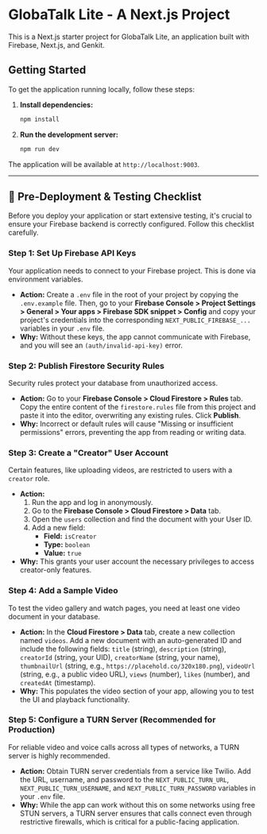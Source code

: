 # GlobaTalk Lite - A Next.js Project

This is a Next.js starter project for GlobaTalk Lite, an application built with Firebase, Next.js, and Genkit.

## Getting Started

To get the application running locally, follow these steps:

1.  **Install dependencies:**
    ```bash
    npm install
    ```

2.  **Run the development server:**
    ```bash
    npm run dev
    ```

The application will be available at `http://localhost:9003`.

---

## 🚀 Pre-Deployment & Testing Checklist

Before you deploy your application or start extensive testing, it's crucial to ensure your Firebase backend is correctly configured. Follow this checklist carefully.

### Step 1: Set Up Firebase API Keys

Your application needs to connect to your Firebase project. This is done via environment variables.

-   **Action:** Create a `.env` file in the root of your project by copying the `.env.example` file. Then, go to your **Firebase Console > Project Settings > General > Your apps > Firebase SDK snippet > Config** and copy your project's credentials into the corresponding `NEXT_PUBLIC_FIREBASE_...` variables in your `.env` file.
-   **Why:** Without these keys, the app cannot communicate with Firebase, and you will see an `(auth/invalid-api-key)` error.

### Step 2: Publish Firestore Security Rules

Security rules protect your database from unauthorized access.

-   **Action:** Go to your **Firebase Console > Cloud Firestore > Rules** tab. Copy the entire content of the `firestore.rules` file from this project and paste it into the editor, overwriting any existing rules. Click **Publish**.
-   **Why:** Incorrect or default rules will cause "Missing or insufficient permissions" errors, preventing the app from reading or writing data.

### Step 3: Create a "Creator" User Account

Certain features, like uploading videos, are restricted to users with a `creator` role.

-   **Action:**
    1.  Run the app and log in anonymously.
    2.  Go to the **Firebase Console > Cloud Firestore > Data** tab.
    3.  Open the `users` collection and find the document with your User ID.
    4.  Add a new field:
        -   **Field:** `isCreator`
        -   **Type:** `boolean`
        -   **Value:** `true`
-   **Why:** This grants your user account the necessary privileges to access creator-only features.

### Step 4: Add a Sample Video

To test the video gallery and watch pages, you need at least one video document in your database.

-   **Action:** In the **Cloud Firestore > Data** tab, create a new collection named `videos`. Add a new document with an auto-generated ID and include the following fields: `title` (string), `description` (string), `creatorId` (string, your UID), `creatorName` (string, your name), `thumbnailUrl` (string, e.g., `https://placehold.co/320x180.png`), `videoUrl` (string, e.g., a public video URL), `views` (number), `likes` (number), and `createdAt` (timestamp).
-   **Why:** This populates the video section of your app, allowing you to test the UI and playback functionality.

### Step 5: Configure a TURN Server (Recommended for Production)

For reliable video and voice calls across all types of networks, a TURN server is highly recommended.

-   **Action:** Obtain TURN server credentials from a service like Twilio. Add the URL, username, and password to the `NEXT_PUBLIC_TURN_URL`, `NEXT_PUBLIC_TURN_USERNAME`, and `NEXT_PUBLIC_TURN_PASSWORD` variables in your `.env` file.
-   **Why:** While the app can work without this on some networks using free STUN servers, a TURN server ensures that calls connect even through restrictive firewalls, which is critical for a public-facing application.
